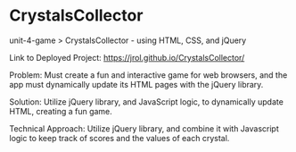 # CrystalsCollector

unit-4-game > CrystalsCollector - using HTML, CSS, and jQuery

Link to Deployed Project: https://jrol.github.io/CrystalsCollector/

Problem: Must create a fun and interactive game for web browsers, and the app must dynamically update its HTML pages with the jQuery library.

Solution: Utilize jQuery library, and JavaScript logic, to dynamically update HTML, creating a fun game.

Technical Approach: Utilize jQuery library, and combine it with Javascript logic to keep track of scores and the values of each crystal.
